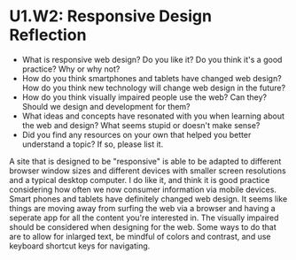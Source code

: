 # U1.W2: Responsive Design Reflection

* What is responsive web design? Do you like it?  Do you think it's a good practice? Why or why not?
* How do you think smartphones and tablets have changed web design? How do you think new technology will change web design in the future?
* How do you think visually impaired people use the web? Can they? Should we design and development for them?
* What ideas and concepts have resonated with you when learning about the web and design? What seems stupid or doesn't make sense?
* Did you find any resources on your own that helped you better understand a topic? If so, please list it.


A site that is designed to be "responsive" is able to be adapted to different browser window sizes and different devices with smaller screen resolutions and a typical desktop computer.  I do like it, and think it is good practice considering how often we now consumer information via mobile devices. Smart phones and tablets have definitely changed web design.  It seems like things are moving away from surfing the web via a browser and having a seperate app for all the content you're interested in.  The visually impaired should be considered when designing for the web.  Some ways to do that are to allow for inlarged text, be mindful of colors and contrast, and use keyboard shortcut keys for navigating.  
